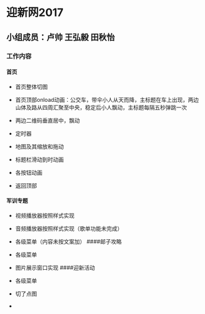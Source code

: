 # 迎新网2017

## 小组成员：卢帅 王弘毅 田秋怡

### 工作内容

#### 首页

* 首页整体切图

* 首页顶部onload动画：公交车，带伞小人从天而降，主标题在车上出现，两边山体及路从四周汇聚至中央，稳定后小人飘动，主标题每隔五秒弹跳一次

* 两边二维码垂直居中，飘动

* 定时器

* 地图及其缩放和拖动

* 标题栏滑动到时动画

* 各按钮动画

* 返回顶部

#### 军训专题
* 视频播放器按照样式实现
* 音频播放器按照样式实现（歌单功能未完成）
* 各级菜单（内容未按文案加）
####邮子攻略
* 各级菜单
* 图片展示窗口实现
####迎新活动
* 各级菜单
* 切了点图

* 

  ​
